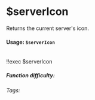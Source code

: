 # $serverIcon

Returns the current server's icon.

#### Usage: `$serverIcon`

<br/>

<discord-messages>
	<discord-message :bot="false" role-color="#ffcc9a" author="Member">
		!!exec $serverIcon
	</discord-message>
	<discord-message :bot="true" role-color="#0099ff" author="Custom Command" avatar="https://media.discordapp.net/avatars/725721249652670555/781224f90c3b841ba5b40678e032f74a.webp">
        <DiscordReaction image="https://media.discordapp.net/avatars/725721249652670555/781224f90c3b841ba5b40678e032f74a.webp"/>
	</discord-message>
</discord-messages>

##### Function difficulty: <Badge type="tip" text="Easy" vertical="middle" /> 
###### Tags: <Badge type="tip" text="server" vertical="middle" /> <Badge type="tip" text="picture" vertical="middle" /> <Badge type="tip" text="guild" vertical="middle" /> <Badge type="tip" text="icon" vertical="middle" />